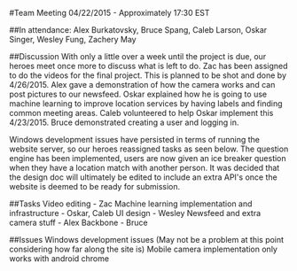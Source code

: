#Team Meeting 04/22/2015 - Approximately 17:30 EST

##In attendance:
Alex Burkatovsky, Bruce Spang, Caleb Larson, Oskar Singer, Wesley Fung, Zachery May

##Discussion
With only a little over a week until the project is due, our heroes meet once more to discuss what is left to do. Zac has been assigned to do the videos for the final project. This is planned to be shot and done by 4/26/2015. Alex gave a demonstration of how the camera works and can post pictures to our newsfeed. Oskar explained how he is going to use machine learning to improve location services by having labels and finding common meeting areas. Caleb volunteered to help Oskar implement this 4/23/2015. Bruce demonstrated creating a user and logging in.

Windows development issues have persisted in terms of running the website server, so our heroes reassigned tasks as seen below. The question engine has been implemented, users are now given an ice breaker question when they have a location match with another person. It was decided that the design doc will ultimately be edited to include an extra API's once the website is deemed to be ready for submission. 

##Tasks
Video editing - Zac
Machine learning implementation and infrastructure - Oskar, Caleb
UI design - Wesley
Newsfeed and extra camera stuff - Alex
Backbone - Bruce

##Issues
Windows development issues (May not be a problem at this point considering how far along the site is)
Mobile camera implementation only works with android chrome